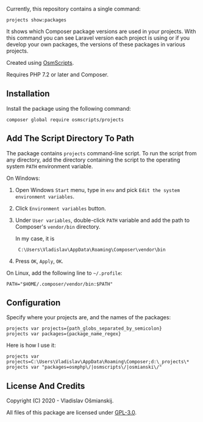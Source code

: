 
Currently, this repository contains a single command:

    projects show:packages
    
It shows which Composer package versions are used in your projects. With this command you can see Laravel version each project is using or if you develop your own packages, the versions of these packages in various projects.

Created using [OsmScripts](https://github.com/osmscripts/osmscripts).

Requires PHP 7.2 or later and Composer.

## Installation

Install the package using the following command:

    composer global require osmscripts/projects

## Add The Script Directory To Path

The package contains `projects` command-line script. To run the script from any directory, add the directory containing the script to the operating system `PATH` environment variable.

On Windows:

1. Open Windows `Start` menu, type in `env` and pick `Edit the system environment variables`.

2. Click `Environment variables` button.

3. Under `User variables`, double-click `PATH` variable and add the path to Composer's `vendor/bin` directory.

    In my case, it is
    
        C:\Users\Vladislav\AppData\Roaming\Composer\vendor\bin

4. Press `OK`, `Apply`, `OK`.


On Linux, add the following line to `~/.profile`:

    PATH="$HOME/.composer/vendor/bin:$PATH"


## Configuration

Specify where your projects are, and the names of the packages: 

    projects var projects={path_globs_separated_by_semicolon}
    projects var packages={package_name_regex}

Here is how I use it:

    projects var projects=C:\Users\Vladislav\AppData\Roaming\Composer;d:\_projects\*
    projects var "packages=osmphp\/|osmscripts\/|osmianski\/"

## License And Credits ##

Copyright (C) 2020 - Vladislav Ošmianskij.

All files of this package are licensed under [GPL-3.0](/LICENSE).
